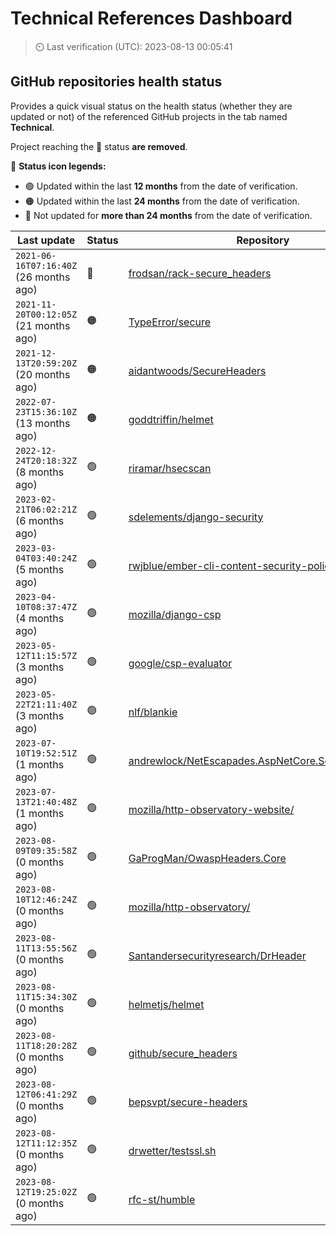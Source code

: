 
# Technical References Dashboard

> :timer_clock: Last verification (UTC): 2023-08-13 00:05:41

## GitHub repositories health status

Provides a quick visual status on the health status (whether they are updated or not) of the referenced GitHub projects in the tab named **Technical**.

Project reaching the :red_circle: status **are removed**.

:speech_balloon: **Status icon legends:**

* :green_circle: Updated within the last **12 months** from the date of verification.
* :orange_circle: Updated within the last **24 months** from the date of verification.
* :red_circle: Not updated for **more than 24 months** from the date of verification.

| Last update | Status | Repository |
| --- | --- | --- |
| `2021-06-16T07:16:40Z` (26 months ago) | :red_circle: | [frodsan/rack-secure_headers](https://github.com/frodsan/rack-secure_headers) |
| `2021-11-20T00:12:05Z` (21 months ago) | :orange_circle: | [TypeError/secure](https://github.com/TypeError/secure) |
| `2021-12-13T20:59:20Z` (20 months ago) | :orange_circle: | [aidantwoods/SecureHeaders](https://github.com/aidantwoods/SecureHeaders) |
| `2022-07-23T15:36:10Z` (13 months ago) | :orange_circle: | [goddtriffin/helmet](https://github.com/goddtriffin/helmet) |
| `2022-12-24T20:18:32Z` (8 months ago) | :green_circle: | [riramar/hsecscan](https://github.com/riramar/hsecscan) |
| `2023-02-21T06:02:21Z` (6 months ago) | :green_circle: | [sdelements/django-security](https://github.com/sdelements/django-security) |
| `2023-03-04T03:40:24Z` (5 months ago) | :green_circle: | [rwjblue/ember-cli-content-security-policy/](https://github.com/rwjblue/ember-cli-content-security-policy/) |
| `2023-04-10T08:37:47Z` (4 months ago) | :green_circle: | [mozilla/django-csp](https://github.com/mozilla/django-csp) |
| `2023-05-12T11:15:57Z` (3 months ago) | :green_circle: | [google/csp-evaluator](https://github.com/google/csp-evaluator) |
| `2023-05-22T21:11:40Z` (3 months ago) | :green_circle: | [nlf/blankie](https://github.com/nlf/blankie) |
| `2023-07-10T19:52:51Z` (1 months ago) | :green_circle: | [andrewlock/NetEscapades.AspNetCore.SecurityHeaders](https://github.com/andrewlock/NetEscapades.AspNetCore.SecurityHeaders) |
| `2023-07-13T21:40:48Z` (1 months ago) | :green_circle: | [mozilla/http-observatory-website/](https://github.com/mozilla/http-observatory-website/) |
| `2023-08-09T09:35:58Z` (0 months ago) | :green_circle: | [GaProgMan/OwaspHeaders.Core](https://github.com/GaProgMan/OwaspHeaders.Core) |
| `2023-08-10T12:46:24Z` (0 months ago) | :green_circle: | [mozilla/http-observatory/](https://github.com/mozilla/http-observatory/) |
| `2023-08-11T13:55:56Z` (0 months ago) | :green_circle: | [Santandersecurityresearch/DrHeader](https://github.com/Santandersecurityresearch/DrHeader) |
| `2023-08-11T15:34:30Z` (0 months ago) | :green_circle: | [helmetjs/helmet](https://github.com/helmetjs/helmet) |
| `2023-08-11T18:20:28Z` (0 months ago) | :green_circle: | [github/secure_headers](https://github.com/github/secure_headers) |
| `2023-08-12T06:41:29Z` (0 months ago) | :green_circle: | [bepsvpt/secure-headers](https://github.com/bepsvpt/secure-headers) |
| `2023-08-12T11:12:35Z` (0 months ago) | :green_circle: | [drwetter/testssl.sh](https://github.com/drwetter/testssl.sh) |
| `2023-08-12T19:25:02Z` (0 months ago) | :green_circle: | [rfc-st/humble](https://github.com/rfc-st/humble) |

